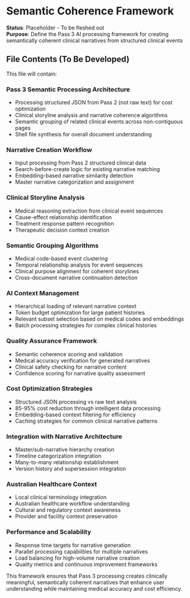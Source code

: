 # Semantic Coherence Framework

**Status**: Placeholder - To be fleshed out  
**Purpose**: Define the Pass 3 AI processing framework for creating semantically coherent clinical narratives from structured clinical events

## File Contents (To Be Developed)

This file will contain:

### Pass 3 Semantic Processing Architecture
- Processing structured JSON from Pass 2 (not raw text) for cost optimization
- Clinical storyline analysis and narrative coherence algorithms
- Semantic grouping of related clinical events across non-contiguous pages
- Shell file synthesis for overall document understanding

### Narrative Creation Workflow
- Input processing from Pass 2 structured clinical data
- Search-before-create logic for existing narrative matching
- Embedding-based narrative similarity detection
- Master narrative categorization and assignment

### Clinical Storyline Analysis
- Medical reasoning extraction from clinical event sequences
- Cause-effect relationship identification
- Treatment response pattern recognition
- Therapeutic decision context creation

### Semantic Grouping Algorithms
- Medical code-based event clustering
- Temporal relationship analysis for event sequences
- Clinical purpose alignment for coherent storylines
- Cross-document narrative continuation detection

### AI Context Management
- Hierarchical loading of relevant narrative context
- Token budget optimization for large patient histories
- Relevant subset selection based on medical codes and embeddings
- Batch processing strategies for complex clinical histories

### Quality Assurance Framework
- Semantic coherence scoring and validation
- Medical accuracy verification for generated narratives
- Clinical safety checking for narrative content
- Confidence scoring for narrative quality assessment

### Cost Optimization Strategies
- Structured JSON processing vs raw text analysis
- 85-95% cost reduction through intelligent data processing
- Embedding-based context filtering for efficiency
- Caching strategies for common clinical narrative patterns

### Integration with Narrative Architecture
- Master/sub-narrative hierarchy creation
- Timeline categorization integration
- Many-to-many relationship establishment
- Version history and supersession integration

### Australian Healthcare Context
- Local clinical terminology integration
- Australian healthcare workflow understanding
- Cultural and regulatory context awareness
- Provider and facility context preservation

### Performance and Scalability
- Response time targets for narrative generation
- Parallel processing capabilities for multiple narratives
- Load balancing for high-volume narrative creation
- Quality metrics and continuous improvement frameworks

This framework ensures that Pass 3 processing creates clinically meaningful, semantically coherent narratives that enhance user understanding while maintaining medical accuracy and cost efficiency.